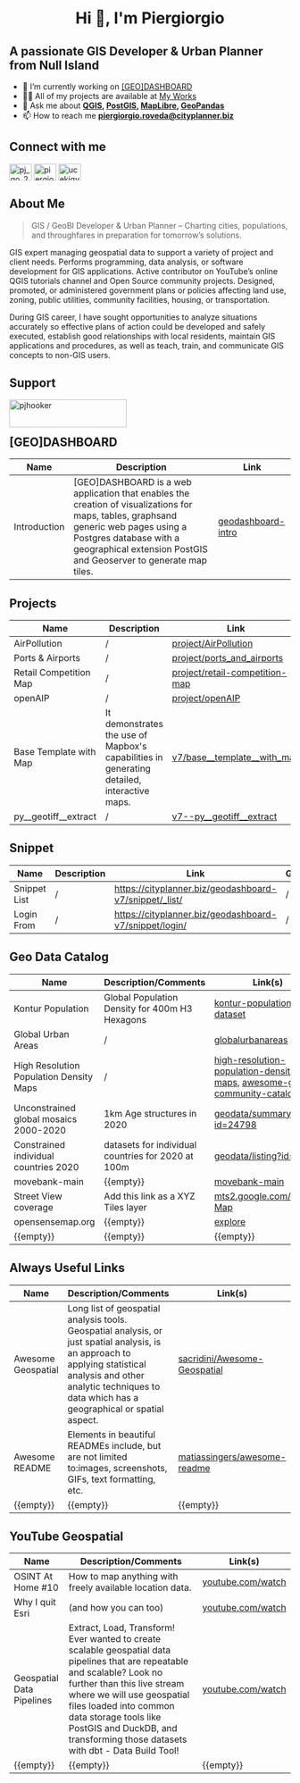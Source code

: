 <h1 align="center">Hi 👋, I'm Piergiorgio</h1>

## A passionate GIS Developer & Urban Planner from Null Island

- 🔭 I’m currently working on [[GEO]DASHBOARD](https://cityplanner.biz/geo-dashboard/geodashboard-intro/)
- 👨‍💻 All of my projects are available at [My Works](https://drive.google.com/file/d/1aOcx2KWQx27OdtYLtqTKky5BpGKAjMpL/view?usp=sharing)
- 💬 Ask me about **[QGIS](https://www.qgis.org/en/site/), [PostGIS](https://postgis.net/), [MapLibre](https://maplibre.org/), [GeoPandas](https://geopandas.org/en/stable/)**
- 📫 How to reach me **piergiorgio.roveda@cityplanner.biz**

## Connect with me

<p align="left">
  <a href="https://x.com/Null_Island_Geo" target="blank"><img align="center" src="https://raw.githubusercontent.com/rahuldkjain/github-profile-readme-generator/master/src/images/icons/Social/twitter.svg" alt="pj_go_2020" height="30" width="40" /></a>
  <a href="https://linkedin.com/in/piergiorgioroveda-gis" target="blank"><img align="center" src="https://raw.githubusercontent.com/rahuldkjain/github-profile-readme-generator/master/src/images/icons/Social/linked-in-alt.svg" alt="piergiorgioroveda-gis" height="30" width="40" /></a>
  <a href="https://www.youtube.com/c/ucekiqyfsotumbptufps3tda" target="blank"><img align="center" src="https://raw.githubusercontent.com/rahuldkjain/github-profile-readme-generator/master/src/images/icons/Social/youtube.svg" alt="ucekiqyfsotumbptufps3tda" height="30" width="40" /></a>
</p>

## About Me

> GIS / GeoBI Developer & Urban Planner – Charting cities, populations, and throughfares in preparation for tomorrow’s solutions.

GIS expert managing geospatial data to support a variety of project and client needs. Performs programming, data analysis, or software development for GIS applications. Active contributor on YouTube’s online QGIS tutorials channel and Open Source community projects. Designed, promoted, or administered government plans or policies affecting land use, zoning, public utilities, community facilities, housing, or transportation. 

During GIS career, I have sought opportunities to analyze situations accurately so effective plans of action could be developed and safely executed, establish good relationships with local residents, maintain GIS applications and procedures, as well as teach, train, and communicate GIS concepts to non-GIS users.

## Support

<p><a href="https://www.buymeacoffee.com/pjhooker"> <img align="left" src="https://cdn.buymeacoffee.com/buttons/v2/default-yellow.png" height="50" width="210" alt="pjhooker" /></a></p>
<br><br>

## [GEO]DASHBOARD

| Name        | Description | Link       |
| ----------- | ----------- | ---------- |
|Introduction|[GEO]DASHBOARD is a web application that enables the creation of visualizations for maps, tables, graphsand generic web pages using a Postgres database with a geographical extension PostGIS and Geoserver to generate map tiles.|[geodashboard-intro](https://cityplanner.biz/geo-dashboard/geodashboard-intro/)|

## Projects

| Name        | Description | Link       | GitHub|
| ----------- | ----------- | ---------- | ---------- |
|AirPollution|/| [project/AirPollution](https://cityplanner.biz/project/AirPollution/) |/|
|Ports & Airports|/| [project/ports_and_airports](https://cityplanner.biz/project/ports_and_airports/) |/|
|Retail Competition Map|/| [project/retail-competition-map](https://cityplanner.biz/project/retail-competition-map/) |/|
|openAIP|/| [project/openAIP](https://cityplanner.biz/project/openAIP/) |/|
|Base Template with Map|It demonstrates the use of Mapbox's capabilities in generating detailed, interactive maps.| [v7/base__template__with_map](https://cityplanner.biz/geodashboard-v7/base__template__with_map/)|[FORK](https://github.com/piergiorgio-roveda/geodashboard-v7--base__template__with_map)|
|py__geotiff__extract|/|[v7--py__geotiff__extract](doc/private-access.md)|[PRIVATE](doc/private-access.md)|


## Snippet

| Name        | Description | Link       | GitHub|
| ----------- | ----------- | ---------- | ---------- |
|Snippet List|/|https://cityplanner.biz/geodashboard-v7/snippet/_list/|/|
|Login From|/|https://cityplanner.biz/geodashboard-v7/snippet/login/|/|

## Geo Data Catalog

| Name        | Description/Comments | Link(s)       | Tags       |
| ----------- | ----------- | ---------- | ---------- |
|Kontur Population|Global Population Density for 400m H3 Hexagons|[kontur-population-dataset](https://data.humdata.org/dataset/kontur-population-dataset)|population, H3|
|Global Urban Areas|/|[globalurbanareas](https://dataforgood.facebook.com/dfg/tools/globalurbanareas#accessdata)|Urban Area|
|High Resolution Population Density Maps|/|[high-resolution-population-density-maps](https://dataforgood.facebook.com/dfg/tools/high-resolution-population-density-maps), [awesome-gee-community-catalog](https://gee-community-catalog.org/projects/hrsl/)|population|
|Unconstrained global mosaics 2000-2020|1km Age structures in 2020|[geodata/summary?id=24798](https://hub.worldpop.org/geodata/summary?id=24798)|age,sex|
|Constrained individual countries 2020|datasets for individual countries for 2020 at 100m|[geodata/listing?id=87](https://hub.worldpop.org/geodata/listing?id=87)|age,sex|
|movebank-main|{{empty}}|[movebank-main](https://www.movebank.org/cms/movebank-main)|animals|
|Street View coverage|Add this link as a XYZ Tiles layer|[mts2.google.com/mapslt](https://mts2.google.com/mapslt?lyrs%3Dsvv%26x%3D%7Bx%7D%26y%3D%7By%7D%26z%3D%7Bz%7D%26w%3D256%26h%3D256%26hl%3Den&style%3D40,18), [Map](https://sv-map.netlify.app/#base=roadmap&cov=official&panos=&zoom=9&center=50.93073802371819%2C10.251617431640627)|{{empty}}|
|opensensemap.org|{{empty}}|[explore](https://opensensemap.org/explore/6353cebe2380b2001b8c9e8e)|{{empty}}|
|{{empty}}|{{empty}}|{{empty}}|{{empty}}|

## Always Useful Links

| Name        | Description/Comments | Link(s)       |
| ----------- | ----------- | ---------- |
|Awesome Geospatial|Long list of geospatial analysis tools. Geospatial analysis, or just spatial analysis, is an approach to applying statistical analysis and other analytic techniques to data which has a geographical or spatial aspect.|[sacridini/Awesome-Geospatial](https://github.com/sacridini/Awesome-Geospatial)|
|Awesome README|Elements in beautiful READMEs include, but are not limited to:images, screenshots, GIFs, text formatting, etc.|[matiassingers/awesome-readme](https://github.com/matiassingers/awesome-readme?tab=readme-ov-file)|
|{{empty}}|{{empty}}|{{empty}}|

## YouTube Geospatial

| Name        | Description/Comments | Link(s)       |
| ----------- | ----------- | ---------- |
|OSINT At Home #10|How to map anything with freely available location data.|[youtube.com/watch](https://www.youtube.com/watch?v=bJkV3l5Haq0)|
|Why I quit Esri|(and how you can too)|[youtube.com/watch](https://www.youtube.com/watch?v=03UcZfI8G4s)|
|Geospatial Data Pipelines|Extract, Load, Transform! Ever wanted to create scalable geospatial data pipelines that are repeatable and scalable? Look no further than this live stream where we will use geospatial files loaded into common data storage tools like PostGIS and DuckDB, and transforming those datasets with dbt - Data Build Tool!|[youtube.com/watch](https://www.youtube.com/watch?v=OTo3xgJoZRM)|
|{{empty}}|{{empty}}|{{empty}}|


